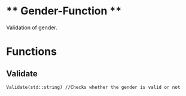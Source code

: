 # ** Gender-Function **

Validation of gender.

# Functions

## Validate
    Validate(std::string) //Checks whether the gender is valid or not